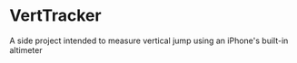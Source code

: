 # VertTracker
A side project intended to measure vertical jump using an iPhone's built-in altimeter
